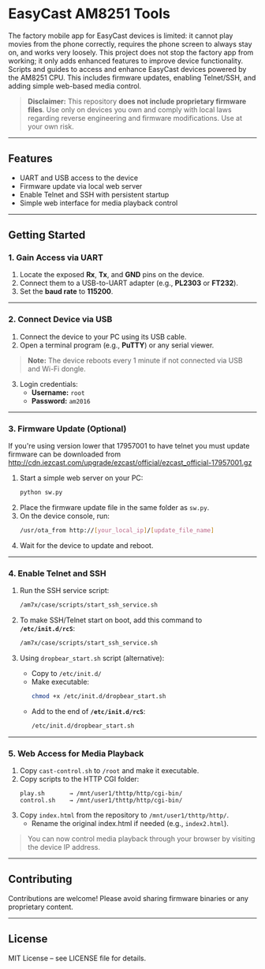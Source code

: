 
# EasyCast AM8251 Tools
The factory mobile app for EasyCast devices is limited: it cannot play movies from the phone correctly, requires the phone screen to always stay on, and works very loosely. This project does not stop the factory app from working; it only adds enhanced features to improve device functionality.
Scripts and guides to access and enhance EasyCast devices powered by the AM8251 CPU. This includes firmware updates, enabling Telnet/SSH, and adding simple web-based media control.

> **Disclaimer:** This repository **does not include proprietary firmware files**. Use only on devices you own and comply with local laws regarding reverse engineering and firmware modifications. Use at your own risk.

---

## Features

- UART and USB access to the device  
- Firmware update via local web server  
- Enable Telnet and SSH with persistent startup  
- Simple web interface for media playback control  

---

## Getting Started

### 1. Gain Access via UART

1. Locate the exposed **Rx**, **Tx**, and **GND** pins on the device.  
2. Connect them to a USB-to-UART adapter (e.g., **PL2303** or **FT232**).  
3. Set the **baud rate** to **115200**.

---

### 2. Connect Device via USB

1. Connect the device to your PC using its USB cable.  
2. Open a terminal program (e.g., **PuTTY**) or any serial viewer.  

> **Note:** The device reboots every 1 minute if not connected via USB and Wi-Fi dongle.

3. Login credentials:  
   - **Username:** `root`  
   - **Password:** `am2016`

---

### 3. Firmware Update (Optional)
If you're using version lower that 17957001 to have telnet you must update
firmware can be downloaded from http://cdn.iezcast.com/upgrade/ezcast/official/ezcast_official-17957001.gz
1. Start a simple web server on your PC:
   ```bash
   python sw.py
   ```
2. Place the firmware update file in the same folder as `sw.py`.  
3. On the device console, run:
   ```bash
   /usr/ota_from http://[your_local_ip]/[update_file_name]
   ```
4. Wait for the device to update and reboot.

---

### 4. Enable Telnet and SSH

1. Run the SSH service script:
   ```bash
   /am7x/case/scripts/start_ssh_service.sh
   ```
2. To make SSH/Telnet start on boot, add this command to **`/etc/init.d/rcS`**:
   ```bash
   /am7x/case/scripts/start_ssh_service.sh
   ```

3. Using `dropbear_start.sh` script (alternative):
   - Copy to `/etc/init.d/`  
   - Make executable:
     ```bash
     chmod +x /etc/init.d/dropbear_start.sh
     ```
   - Add to the end of **`/etc/init.d/rcS`**:
     ```bash
     /etc/init.d/dropbear_start.sh
     ```

---

### 5. Web Access for Media Playback

1. Copy `cast-control.sh` to `/root` and make it executable.  
2. Copy scripts to the HTTP CGI folder:
   ```text
   play.sh       → /mnt/user1/thttp/http/cgi-bin/
   control.sh    → /mnt/user1/thttp/http/cgi-bin/
   ```
3. Copy `index.html` from the repository to `/mnt/user1/thttp/http/`.  
   - Rename the original index.html if needed (e.g., `index2.html`).

> You can now control media playback through your browser by visiting the device IP address.

---

## Contributing

Contributions are welcome! Please avoid sharing firmware binaries or any proprietary content.

---

## License

MIT License – see LICENSE file for details.

